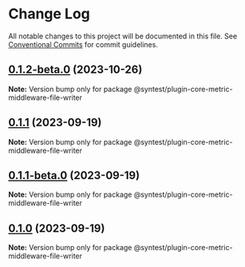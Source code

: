 # Change Log

All notable changes to this project will be documented in this file.
See [Conventional Commits](https://conventionalcommits.org) for commit guidelines.

## [0.1.2-beta.0](https://github.com/syntest-framework/syntest-core/compare/@syntest/plugin-core-metric-middleware-file-writer@0.1.1...@syntest/plugin-core-metric-middleware-file-writer@0.1.2-beta.0) (2023-10-26)

**Note:** Version bump only for package @syntest/plugin-core-metric-middleware-file-writer

## [0.1.1](https://github.com/syntest-framework/syntest-core/compare/@syntest/plugin-core-metric-middleware-file-writer@0.1.1-beta.0...@syntest/plugin-core-metric-middleware-file-writer@0.1.1) (2023-09-19)

**Note:** Version bump only for package @syntest/plugin-core-metric-middleware-file-writer

## [0.1.1-beta.0](https://github.com/syntest-framework/syntest-core/compare/@syntest/plugin-core-metric-middleware-file-writer@0.1.0-beta.15...@syntest/plugin-core-metric-middleware-file-writer@0.1.1-beta.0) (2023-09-19)

**Note:** Version bump only for package @syntest/plugin-core-metric-middleware-file-writer

## [0.1.0](https://github.com/syntest-framework/syntest-core/compare/@syntest/plugin-core-metric-middleware-file-writer@0.1.0-beta.15...@syntest/plugin-core-metric-middleware-file-writer@0.1.0) (2023-09-19)

**Note:** Version bump only for package @syntest/plugin-core-metric-middleware-file-writer
